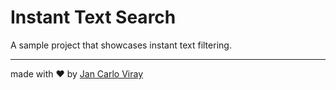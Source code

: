 # Instant Text Search

A sample project that showcases instant text filtering.

---

made with &#10084; by [Jan Carlo Viray](www.jancarloviray.com)
